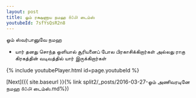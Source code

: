 ```yaml
---
layout: post
title: ஓம் ரக்ஷணாய நமஹ ௧௦௮ டைம்ஸ்
youtubeId: 7sfYsQsR2n8
---
```

 
 
 ஓம் ஸ்வர்பானுவே நமஹ  
 
 -  யார் தனது சொந்த ஒளியால் சூரியனைப் போல பிரகாசிக்கிறார்கள் அல்லது ராகு கிரகத்தின் வடிவத்தில் யார் இருக்கிறார்கள் 
 
  
 
  
 
 
 
 
 
 


{% include youtubePlayer.html id=page.youtubeId %}
 
[Next]({{ site.baseurl }}{% link  split2/_posts/2016-03-27-ஓம் அணிவரடினே நமஹ ௧௦௮ டைம்ஸ்.md%})
 

